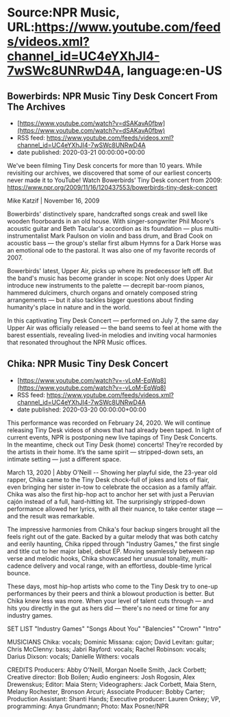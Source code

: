 # Source:NPR Music, URL:https://www.youtube.com/feeds/videos.xml?channel_id=UC4eYXhJI4-7wSWc8UNRwD4A, language:en-US

## Bowerbirds: NPR Music Tiny Desk Concert From The Archives
 - [https://www.youtube.com/watch?v=dSAKavA0fbw](https://www.youtube.com/watch?v=dSAKavA0fbw)
 - RSS feed: https://www.youtube.com/feeds/videos.xml?channel_id=UC4eYXhJI4-7wSWc8UNRwD4A
 - date published: 2020-03-21 00:00:00+00:00

We've been filming Tiny Desk concerts for more than 10 years. While revisiting our archives, we discovered that some of our earliest concerts never made it to YouTube! 
Watch Bowerbirds’ Tiny Desk concert from 2009: https://www.npr.org/2009/11/16/120437553/bowerbirds-tiny-desk-concert

Mike Katzif | November 16, 2009

Bowerbirds' distinctively spare, handcrafted songs creak and swell like wooden floorboards in an old house. With singer-songwriter Phil Moore's acoustic guitar and Beth Tacular's accordion as its foundation — plus multi-instrumentalist Mark Paulson on violin and bass drum, and Brad Cook on acoustic bass — the group's stellar first album Hymns for a Dark Horse was an emotional ode to the pastoral. It was also one of my favorite records of 2007.

Bowerbirds' latest, Upper Air, picks up where its predecessor left off. But the band's music has become grander in scope: Not only does Upper Air introduce new instruments to the palette — decrepit bar-room pianos, hammered dulcimers, church organs and ornately composed string arrangements — but it also tackles bigger questions about finding humanity's place in nature and in the world.

In this captivating Tiny Desk Concert — performed on July 7, the same day Upper Air was officially released — the band seems to feel at home with the barest essentials, revealing lived-in melodies and inviting vocal harmonies that resonated throughout the NPR Music offices.

## Chika: NPR Music Tiny Desk Concert
 - [https://www.youtube.com/watch?v=-vLoM-EqWq8](https://www.youtube.com/watch?v=-vLoM-EqWq8)
 - RSS feed: https://www.youtube.com/feeds/videos.xml?channel_id=UC4eYXhJI4-7wSWc8UNRwD4A
 - date published: 2020-03-20 00:00:00+00:00

This performance was recorded on February 24, 2020. We will continue releasing Tiny Desk videos of shows that had already been taped. In light of current events, NPR is postponing new live tapings of Tiny Desk Concerts. In the meantime, check out Tiny Desk (home) concerts! They’re recorded by the artists in their home. It’s the same spirit — stripped-down sets, an intimate setting — just a different space.

March 13, 2020 | Abby O'Neill -- Showing her playful side, the 23-year old rapper, Chika came to the Tiny Desk chock-full of jokes and lots of flair, even bringing her sister in-tow to celebrate the occasion as a family affair. Chika was also the first hip-hop act to anchor her set with just a Peruvian cajón instead of a full, hard-hitting kit. The surprisingly stripped-down performance allowed her lyrics, with all their nuance, to take center stage — and the result was remarkable.

The impressive harmonies from Chika's four backup singers brought all the feels right out of the gate. Backed by a guitar melody that was both catchy and eerily haunting, Chika ripped through "Industry Games," the first single and title cut to her major label, debut EP. Moving seamlessly between rap verse and melodic hooks, Chika showcased her unusual tonality, multi-cadence delivery and vocal range, with an effortless, double-time lyrical bounce.

These days, most hip-hop artists who come to the Tiny Desk try to one-up performances by their peers and think a blowout production is better. But Chika knew less was more. When your level of talent cuts through — and hits you directly in the gut as hers did — there's no need or time for any industry games.

SET LIST
"Industry Games"
"Songs About You"
"Balencies"
"Crown"
"Intro"

MUSICIANS
Chika: vocals; Dominic Missana: cajon; David Levitan: guitar; Chris McClenny: bass; Jabri Rayford: vocals; Rachel Robinson: vocals; Darius Dixson: vocals; Danielle Withers: vocals

CREDITS
Producers: Abby O'Neill, Morgan Noelle Smith, Jack Corbett; Creative director: Bob Boilen; Audio engineers: Josh Rogosin, Alex Drewenskus; Editor: Maia Stern; Videographers: Jack Corbett, Maia Stern, Melany Rochester, Bronson Arcuri; Associate Producer: Bobby Carter; Production Assistant: Shanti Hands; Executive producer: Lauren Onkey; VP, programming: Anya Grundmann; Photo: Max Posner/NPR

